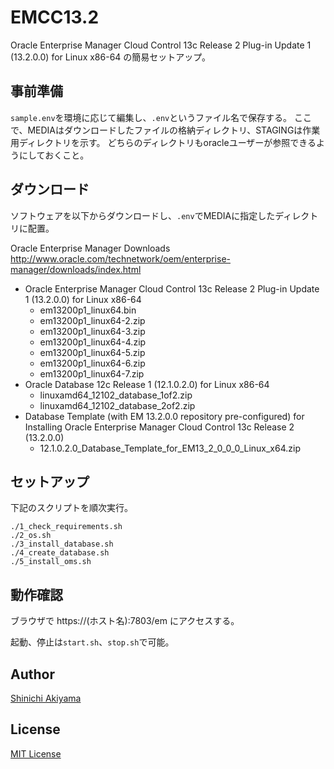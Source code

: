 EMCC13.2
========

Oracle Enterprise Manager Cloud Control 13c Release 2 Plug-in Update 1 (13.2.0.0) for Linux x86-64 の簡易セットアップ。

## 事前準備

`sample.env`を環境に応じて編集し、`.env`というファイル名で保存する。
ここで、MEDIAはダウンロードしたファイルの格納ディレクトリ、STAGINGは作業用ディレクトリを示す。
どちらのディレクトリもoracleユーザーが参照できるようにしておくこと。

## ダウンロード

ソフトウェアを以下からダウンロードし、`.env`でMEDIAに指定したディレクトリに配置。

Oracle Enterprise Manager Downloads
http://www.oracle.com/technetwork/oem/enterprise-manager/downloads/index.html

* Oracle Enterprise Manager Cloud Control 13c Release 2 Plug-in Update 1 (13.2.0.0) for Linux x86-64
    + em13200p1_linux64.bin
    + em13200p1_linux64-2.zip
    + em13200p1_linux64-3.zip
    + em13200p1_linux64-4.zip
    + em13200p1_linux64-5.zip
    + em13200p1_linux64-6.zip
    + em13200p1_linux64-7.zip
* Oracle Database 12c Release 1 (12.1.0.2.0) for Linux x86-64
    + linuxamd64_12102_database_1of2.zip
    + linuxamd64_12102_database_2of2.zip
* Database Template (with EM 13.2.0.0 repository pre-configured) for Installing Oracle Enterprise Manager Cloud Control 13c Release 2 (13.2.0.0)
    + 12.1.0.2.0_Database_Template_for_EM13_2_0_0_0_Linux_x64.zip

## セットアップ

下記のスクリプトを順次実行。

```
./1_check_requirements.sh
./2_os.sh
./3_install_database.sh
./4_create_database.sh
./5_install_oms.sh
```

## 動作確認

ブラウザで https://(ホスト名):7803/em にアクセスする。

起動、停止は`start.sh`、`stop.sh`で可能。

## Author ##

[Shinichi Akiyama](https://github.com/shakiyam)

## License ##

[MIT License](http://www.opensource.org/licenses/mit-license.php)
